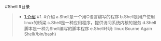 #Shell
#目录
> * [1.介绍](#main-chapter-1)
#1. <a id="main-chapter-1"></a>
#介绍
	a.Shell是一个用C语言编写的程序
	b.Shell是用户使用linux的桥梁
	c.Shell是一种应用程序，提供访问系统内核的服务
	d.Shell脚本是一种为Shell编写的脚本程序
	e.Shell环境: linux Bourne Again Shell(/bin/bash)
